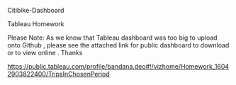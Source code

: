 Citibike-Dashboard 

Tableau Homework 

Please Note: 
As we know that Tableau dashboard was too big to upload onto Github ,
please see the attached link for public dashboard to download or to view online .
Thanks

https://public.tableau.com/profile/bandana.deo#!/vizhome/Homework_16042903822400/TripsInChosenPeriod
